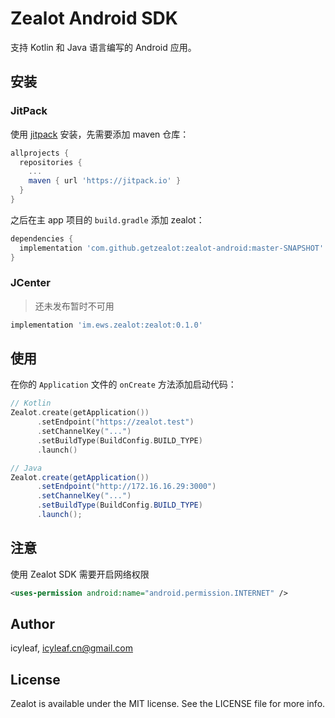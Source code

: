# Zealot Android SDK

支持 Kotlin 和 Java 语言编写的 Android 应用。

## 安装

### JitPack

使用 [jitpack](https://jitpack.io) 安装，先需要添加 maven 仓库：

```groovy
allprojects {
  repositories {
    ...
    maven { url 'https://jitpack.io' }
  }
}
```

之后在主 app 项目的 `build.gradle` 添加 zealot：

```groovy
dependencies {
  implementation 'com.github.getzealot:zealot-android:master-SNAPSHOT'
}
```

### JCenter

> 还未发布暂时不可用

```groovy
implementation 'im.ews.zealot:zealot:0.1.0'
```

## 使用

在你的 `Application` 文件的 `onCreate` 方法添加启动代码：

```kotlin
// Kotlin
Zealot.create(getApplication())
      .setEndpoint("https://zealot.test")
      .setChannelKey("...")
      .setBuildType(BuildConfig.BUILD_TYPE)
      .launch()
```

```java
// Java
Zealot.create(getApplication())
      .setEndpoint("http://172.16.16.29:3000")
      .setChannelKey("...")
      .setBuildType(BuildConfig.BUILD_TYPE)
      .launch();
```

## 注意

使用 Zealot SDK 需要开启网络权限

```xml
<uses-permission android:name="android.permission.INTERNET" />
```

## Author

icyleaf, icyleaf.cn@gmail.com

## License

Zealot is available under the MIT license. See the LICENSE file for more info.
